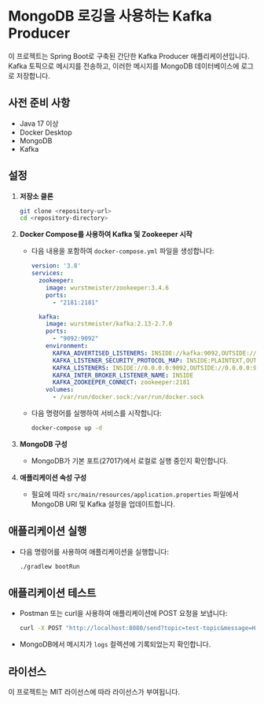 # MongoDB 로깅을 사용하는 Kafka Producer

이 프로젝트는 Spring Boot로 구축된 간단한 Kafka Producer 애플리케이션입니다. Kafka 토픽으로 메시지를 전송하고, 이러한 메시지를 MongoDB 데이터베이스에 로그로 저장합니다.

## 사전 준비 사항

- Java 17 이상
- Docker Desktop
- MongoDB
- Kafka

## 설정

1. **저장소 클론**
   ```bash
   git clone <repository-url>
   cd <repository-directory>
   ```

2. **Docker Compose를 사용하여 Kafka 및 Zookeeper 시작**
   - 다음 내용을 포함하여 `docker-compose.yml` 파일을 생성합니다:
     ```yaml
     version: '3.8'
     services:
       zookeeper:
         image: wurstmeister/zookeeper:3.4.6
         ports:
           - "2181:2181"

       kafka:
         image: wurstmeister/kafka:2.13-2.7.0
         ports:
           - "9092:9092"
         environment:
           KAFKA_ADVERTISED_LISTENERS: INSIDE://kafka:9092,OUTSIDE://localhost:9092
           KAFKA_LISTENER_SECURITY_PROTOCOL_MAP: INSIDE:PLAINTEXT,OUTSIDE:PLAINTEXT
           KAFKA_LISTENERS: INSIDE://0.0.0.0:9092,OUTSIDE://0.0.0.0:9093
           KAFKA_INTER_BROKER_LISTENER_NAME: INSIDE
           KAFKA_ZOOKEEPER_CONNECT: zookeeper:2181
         volumes:
           - /var/run/docker.sock:/var/run/docker.sock
     ```
   - 다음 명령어를 실행하여 서비스를 시작합니다:
     ```bash
     docker-compose up -d
     ```

3. **MongoDB 구성**
   - MongoDB가 기본 포트(27017)에서 로컬로 실행 중인지 확인합니다.

4. **애플리케이션 속성 구성**
   - 필요에 따라 `src/main/resources/application.properties` 파일에서 MongoDB URI 및 Kafka 설정을 업데이트합니다.

## 애플리케이션 실행

- 다음 명령어를 사용하여 애플리케이션을 실행합니다:
  ```bash
  ./gradlew bootRun
  ```

## 애플리케이션 테스트

- Postman 또는 curl을 사용하여 애플리케이션에 POST 요청을 보냅니다:
  ```bash
  curl -X POST "http://localhost:8080/send?topic=test-topic&message=HelloKafka"
  ```

- MongoDB에서 메시지가 `logs` 컬렉션에 기록되었는지 확인합니다.

## 라이선스

이 프로젝트는 MIT 라이선스에 따라 라이선스가 부여됩니다. 